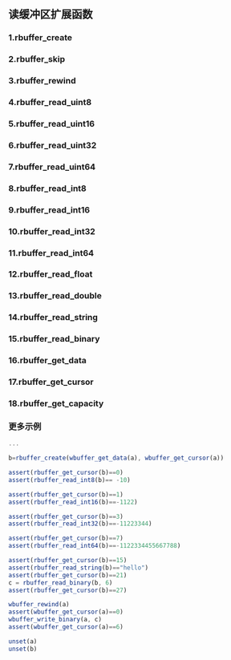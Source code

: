 ## 读缓冲区扩展函数

### 1.rbuffer\_create
### 2.rbuffer\_skip
### 3.rbuffer\_rewind
### 4.rbuffer\_read\_uint8
### 5.rbuffer\_read\_uint16
### 6.rbuffer\_read\_uint32
### 7.rbuffer\_read\_uint64
### 8.rbuffer\_read\_int8
### 9.rbuffer\_read\_int16
### 10.rbuffer\_read\_int32
### 11.rbuffer\_read\_int64
### 12.rbuffer\_read\_float
### 13.rbuffer\_read\_double
### 14.rbuffer\_read\_string
### 15.rbuffer\_read\_binary
### 16.rbuffer\_get\_data
### 17.rbuffer\_get\_cursor
### 18.rbuffer\_get\_capacity

### 更多示例

```js
...

b=rbuffer_create(wbuffer_get_data(a), wbuffer_get_cursor(a))

assert(rbuffer_get_cursor(b)==0)
assert(rbuffer_read_int8(b)== -10)

assert(rbuffer_get_cursor(b)==1)
assert(rbuffer_read_int16(b)==-1122)

assert(rbuffer_get_cursor(b)==3)
assert(rbuffer_read_int32(b)==-11223344)

assert(rbuffer_get_cursor(b)==7)
assert(rbuffer_read_int64(b)==-1122334455667788)

assert(rbuffer_get_cursor(b)==15)
assert(rbuffer_read_string(b)=="hello")
assert(rbuffer_get_cursor(b)==21)
c = rbuffer_read_binary(b, 6)
assert(rbuffer_get_cursor(b)==27)

wbuffer_rewind(a)
assert(wbuffer_get_cursor(a)==0)
wbuffer_write_binary(a, c)
assert(wbuffer_get_cursor(a)==6)

unset(a)
unset(b)
```
